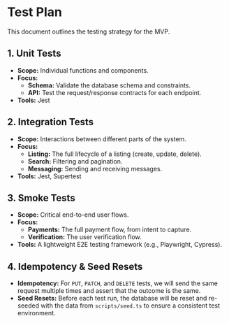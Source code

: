 
# Test Plan

This document outlines the testing strategy for the MVP.

## 1. Unit Tests

*   **Scope:** Individual functions and components.
*   **Focus:**
    *   **Schema:** Validate the database schema and constraints.
    *   **API:** Test the request/response contracts for each endpoint.
*   **Tools:** Jest

## 2. Integration Tests

*   **Scope:** Interactions between different parts of the system.
*   **Focus:**
    *   **Listing:** The full lifecycle of a listing (create, update, delete).
    *   **Search:** Filtering and pagination.
    *   **Messaging:** Sending and receiving messages.
*   **Tools:** Jest, Supertest

## 3. Smoke Tests

*   **Scope:** Critical end-to-end user flows.
*   **Focus:**
    *   **Payments:** The full payment flow, from intent to capture.
    *   **Verification:** The user verification flow.
*   **Tools:** A lightweight E2E testing framework (e.g., Playwright, Cypress).

## 4. Idempotency & Seed Resets

*   **Idempotency:** For `PUT`, `PATCH`, and `DELETE` tests, we will send the same request multiple times and assert that the outcome is the same.
*   **Seed Resets:** Before each test run, the database will be reset and re-seeded with the data from `scripts/seed.ts` to ensure a consistent test environment.
